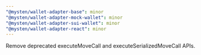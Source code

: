 ```yaml
---
"@mysten/wallet-adapter-base": minor
"@mysten/wallet-adapter-mock-wallet": minor
"@mysten/wallet-adapter-sui-wallet": minor
"@mysten/wallet-adapter-react": minor
---
```


Remove deprecated executeMoveCall and executeSerializedMoveCall APIs.
